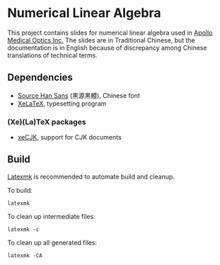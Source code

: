 Numerical Linear Algebra
==================
This project contains slides for numerical linear algebra used in
[Apollo Medical Optics Inc.][amo]  The slides are in Traditional Chinese, but
the documentation is in English because of discrepancy among Chinese
translations of technical terms.

[amo]: http://apollomedicaloptics.com/

Dependencies
------------
* [Source Han Sans][microhei] (黑源黑體), Chinese font
* [XeLaTeX][xelatex], typesetting program

### (Xe)(La)TeX packages ###
* [xeCJK][xecjk], support for CJK documents

[microhei]: http://wenq.org/wqy2/index.cgi?MicroHei
[xecjk]: https://www.ctan.org/pkg/xecjk
[xelatex]: http://www.xelatex.org/

Build
-----
[Latexmk][latexmk] is recommended to automate build and cleanup.

To build:

	latexmk

To clean up intermediate files:

	latexmk -c

To clean up all generated files:

	latexmk -CA

[latexmk]: https://www.ctan.org/pkg/latexmk
